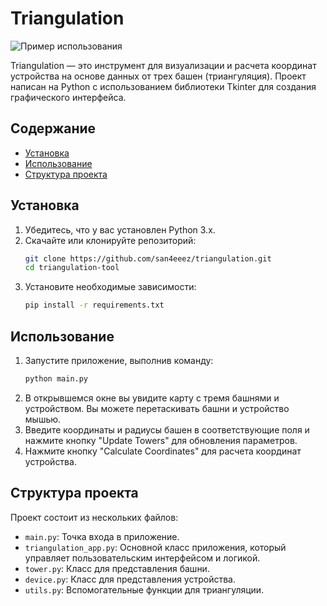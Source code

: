 # Triangulation
 ![Пример использования](https://c.tenor.com/9dkJ7fR3ZBQAAAAd/tenor.gif)


Triangulation — это инструмент для визуализации и расчета координат устройства на основе данных от трех башен (триангуляция). Проект написан на Python с использованием библиотеки Tkinter для создания графического интерфейса.

## Содержание

- [Установка](#установка)
- [Использование](#использование)
- [Структура проекта](#структура-проекта)


## Установка

1. Убедитесь, что у вас установлен Python 3.x.
2. Скачайте или клонируйте репозиторий:
    ```sh
    git clone https://github.com/san4eeez/triangulation.git
    cd triangulation-tool
    ```
3. Установите необходимые зависимости:
    ```sh
    pip install -r requirements.txt
    ```

## Использование

1. Запустите приложение, выполнив команду:
    ```sh
    python main.py
    ```
2. В открывшемся окне вы увидите карту с тремя башнями и устройством. Вы можете перетаскивать башни и устройство мышью.
3. Введите координаты и радиусы башен в соответствующие поля и нажмите кнопку "Update Towers" для обновления параметров.
4. Нажмите кнопку "Calculate Coordinates" для расчета координат устройства.

## Структура проекта

Проект состоит из нескольких файлов:

- `main.py`: Точка входа в приложение.
- `triangulation_app.py`: Основной класс приложения, который управляет пользовательским интерфейсом и логикой.
- `tower.py`: Класс для представления башни.
- `device.py`: Класс для представления устройства.
- `utils.py`: Вспомогательные функции для триангуляции.


